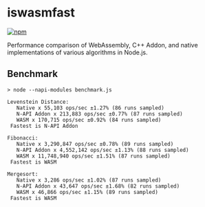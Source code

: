 # iswasmfast

[![npm](https://img.shields.io/npm/v/iswasmfast.svg?style=flat-square)](https://www.npmjs.com/package/iswasmfast)

Performance comparison of WebAssembly, C++ Addon, and native implementations of various algorithms in Node.js.

## Benchmark
```
> node --napi-modules benchmark.js

Levenstein Distance:
   Native x 55,103 ops/sec ±1.27% (86 runs sampled)
   N-API Addon x 213,883 ops/sec ±0.77% (87 runs sampled)
   WASM x 170,715 ops/sec ±0.92% (84 runs sampled)
 Fastest is N-API Addon

Fibonacci:
   Native x 3,290,847 ops/sec ±0.78% (89 runs sampled)
   N-API Addon x 4,552,142 ops/sec ±1.13% (88 runs sampled)
   WASM x 11,748,940 ops/sec ±1.51% (87 runs sampled)
 Fastest is WASM

Mergesort:
   Native x 3,286 ops/sec ±1.02% (87 runs sampled)
   N-API Addon x 43,647 ops/sec ±1.68% (82 runs sampled)
   WASM x 46,866 ops/sec ±1.15% (89 runs sampled)
 Fastest is WASM
```
